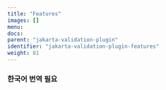 ```yaml
---
title: "Features"
images: []
menu:
docs:
parent: "jakarta-validation-plugin"
identifier: "jakarta-validation-plugin-features"
weight: 81
---
```


### 한국어 번역 필요
